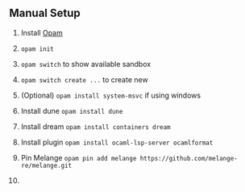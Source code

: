 ## Manual Setup
1. Install [Opam](https://opam.ocaml.org/)

2. `opam init`

3. `opam switch` to show available sandbox

4. `opam switch create ...` to create new

5. (Optional) `opam install system-msvc` if using windows

6. Install dune `opam install dune`

7. Install dream `opam install containers dream`

8. Install plugin `opam install ocaml-lsp-server ocamlformat`

9. Pin Melange `opam pin add melange https://github.com/melange-re/melange.git`

10. 